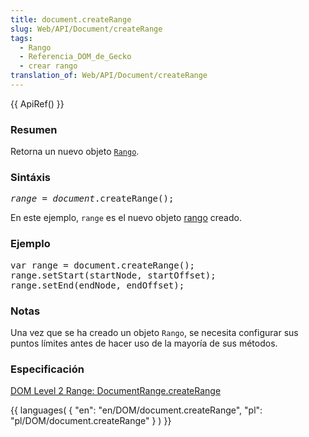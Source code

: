```yaml
---
title: document.createRange
slug: Web/API/Document/createRange
tags:
  - Rango
  - Referencia_DOM_de_Gecko
  - crear rango
translation_of: Web/API/Document/createRange
---
```

<p>{{ ApiRef() }}</p>

<h3 id="Resumen" name="Resumen">Resumen</h3>

<p>Retorna un nuevo objeto <code><a href="https://developer.mozilla.org/es/docs/Web/API/Range">Rango</a></code>.</p>

<h3 id="Sint.C3.A1xis" name="Sint.C3.A1xis">Sintáxis</h3>

<pre class="eval"><var>range</var> = <var>document</var>.createRange();
</pre>

<p>En este ejemplo, <code>range</code> es el nuevo objeto <a href="https://developer.mozilla.org/es/docs/Web/API/Range">rango</a> creado.</p>

<h3 id="Ejemplo" name="Ejemplo">Ejemplo</h3>

<pre class="eval">var range = document.createRange();
range.setStart(startNode, startOffset);
range.setEnd(endNode, endOffset);
</pre>

<h3 id="Notas" name="Notas">Notas</h3>

<p>Una vez que se ha creado un objeto <code>Rango</code>, se necesita configurar sus puntos límites antes de hacer uso de la mayoría de sus métodos.</p>

<h3 id="Especificaci.C3.B3n" name="Especificaci.C3.B3n">Especificación</h3>

<p><a class="external" href="http://www.w3.org/TR/DOM-Level-2-Traversal-Range/ranges.html#Level2-DocumentRange-method-createRange">DOM Level 2 Range: DocumentRange.createRange</a></p>



<div class="noinclude"></div>

<p>{{ languages( { "en": "en/DOM/document.createRange", "pl": "pl/DOM/document.createRange" } ) }}</p>
